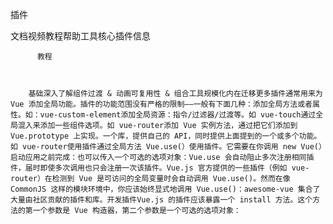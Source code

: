 插件

文档视频教程帮助工具核心插件信息
          
          教程
          
            
          
        基础深入了解组件过渡 & 动画可复用性 & 组合工具规模化内在迁移更多插件通常用来为 Vue 添加全局功能。插件的功能范围没有严格的限制——一般有下面几种：添加全局方法或者属性。如：vue-custom-element添加全局资源：指令/过滤器/过渡等。如 vue-touch通过全局混入来添加一些组件选项。如 vue-router添加 Vue 实例方法，通过把它们添加到 Vue.prototype 上实现。一个库，提供自己的 API，同时提供上面提到的一个或多个功能。如 vue-router使用插件通过全局方法 Vue.use(）使用插件。它需要在你调用 new Vue(）启动应用之前完成：也可以传入一个可选的选项对象：Vue.use 会自动阻止多次注册相同插件，届时即使多次调用也只会注册一次该插件。Vue.js 官方提供的一些插件（例如 vue-router）在检测到 Vue 是可访问的全局变量时会自动调用 Vue.use()。然而在像 CommonJS 这样的模块环境中，你应该始终显式地调用 Vue.use()：awesome-vue 集合了大量由社区贡献的插件和库。开发插件Vue.js 的插件应该暴露一个 install 方法。这个方法的第一个参数是 Vue 构造器，第二个参数是一个可选的选项对象：